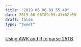 ```yaml
---
title: "2019 06 06 09 55 40"
date: 2019-06-06T09:55:41+02:00
draft: false
type: "tweet"
---
```

[Using AWK and R to parse 25TB](https://livefreeordichotomize.com/2019/06/04/using_awk_and_r_to_parse_25tb/).
